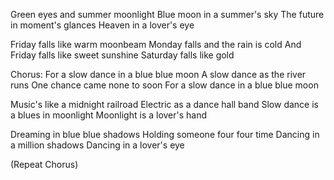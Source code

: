Green eyes and summer moonlight
Blue moon in a summer's sky
The future in moment's glances
Heaven in a lover's eye

Friday falls like warm moonbeam
Monday falls and the rain is cold
And Friday falls like sweet sunshine
Saturday falls like gold 

Chorus:
For a slow dance in a blue blue moon
A slow dance as the river runs
One chance came none to soon
For a slow dance in a blue blue moon

Music's like a midnight railroad
Electric as a dance hall band
Slow dance is a blues in moonlight
Moonlight is a lover's hand

Dreaming in blue blue shadows
Holding someone four four time
Dancing in a million shadows
Dancing in a lover's eye

(Repeat Chorus)
